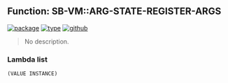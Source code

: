 ## Function: SB-VM::ARG-STATE-REGISTER-ARGS
[![package](https://img.shields.io/badge/Package-SB--VM-5f9ea0.svg?style=social&colorA=999999)](../) [![type](https://img.shields.io/badge/Type-Function-5f9ea0.svg?style=social&colorA=999999)](../#function) [![github](https://img.shields.io/badge/GitHub-View_the_source-5f9ea0.svg?style=social&colorA=999999&logo=github)](https://github.com/sbcl/sbcl/blob/master/src/compiler/x86-64/c-call.lisp/) 

> No description.

### Lambda list
```
(VALUE INSTANCE)
```
